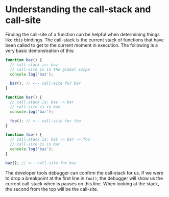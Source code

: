 # Understanding the call-stack and call-site

Finding the call-site of a function can be helpful when determining things like `this` bindings. The call-stack is the current stack of functions that have been called to get to the current moment in execution. The following is a very basic demonstration of this:

```javascript
function baz() {
  // call-stack is: baz
  // call-site is in the global scope
  console.log('baz');

  bar(); // <-- call-site for bar
}

function bar() {
  // call-stack is: baz -> bar
  // call-site is in baz
  console.log('bar');

  foo(); // <-- call-site for foo
}

function foo() {
  // call-stack is: baz -> bar -> foo
  // call-site is in bar
  console.log('baz');
}

baz(); // <-- call-site for baz
```

The developer tools debugger can confirm the call-stack for us. If we were to drop a breakpoint at the first line in `foo()`, the debugger will show us the current call-stack when is pauses on this line. When looking at the stack, the second from the top will be the call-site.
